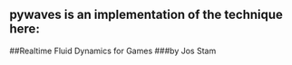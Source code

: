 ## pywaves is an implementation of the technique here:

##Realtime Fluid Dynamics for Games
###by Jos Stam

